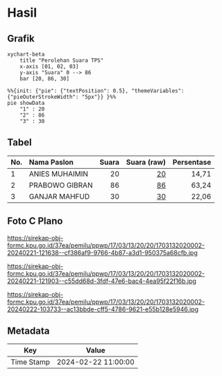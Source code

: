 # Hasil

## Grafik

```mermaid
xychart-beta
    title "Perolehan Suara TPS"
    x-axis [01, 02, 03]
    y-axis "Suara" 0 --> 86
    bar [20, 86, 30]
```

```mermaid
%%{init: {"pie": {"textPosition": 0.5}, "themeVariables": {"pieOuterStrokeWidth": "5px"}} }%%
pie showData
    "1" : 20
    "2" : 86
    "3" : 30
```

## Tabel

| No. | Nama Paslon    | Suara | Suara (raw) | Persentase |
|:--- |:-------------- | -----:| -----------:| ----------:|
| 1   | ANIES MUHAIMIN | 20    | [20][p-1]   | 14,71      |
| 2   | PRABOWO GIBRAN | 86    | [86][p-2]   | 63,24      |
| 3   | GANJAR MAHFUD  | 30    | [30][p-3]   | 22,06      |


[p-1]: https://github.com/gigit-pemilu/pemilu-2024-17-bengkulu/blob/main/pilpres/hitung-suara/sub/17-bengkulu/sub/03-bengkulu-utara/sub/13-napal-putih/sub/2020-kinal-jaya/sub/002-tps/sub/paslon-1.txt
[p-2]: https://github.com/gigit-pemilu/pemilu-2024-17-bengkulu/blob/main/pilpres/hitung-suara/sub/17-bengkulu/sub/03-bengkulu-utara/sub/13-napal-putih/sub/2020-kinal-jaya/sub/002-tps/sub/paslon-2.txt
[p-3]: https://github.com/gigit-pemilu/pemilu-2024-17-bengkulu/blob/main/pilpres/hitung-suara/sub/17-bengkulu/sub/03-bengkulu-utara/sub/13-napal-putih/sub/2020-kinal-jaya/sub/002-tps/sub/paslon-3.txt

## Foto C Plano

https://sirekap-obj-formc.kpu.go.id/37ea/pemilu/ppwp/17/03/13/20/20/1703132020002-20240221-121638--cf386af9-9766-4b87-a3d1-950375a68cfb.jpg

https://sirekap-obj-formc.kpu.go.id/37ea/pemilu/ppwp/17/03/13/20/20/1703132020002-20240221-121903--c55dd68d-3fdf-47e6-bac4-4ea95f22f16b.jpg

https://sirekap-obj-formc.kpu.go.id/37ea/pemilu/ppwp/17/03/13/20/20/1703132020002-20240222-103733--ac13bbde-cff5-4786-9621-e55b128e5946.jpg


## Metadata

| Key        | Value               |
| ---------- | ------------------- |
| Time Stamp | 2024-02-22 11:00:00 |



